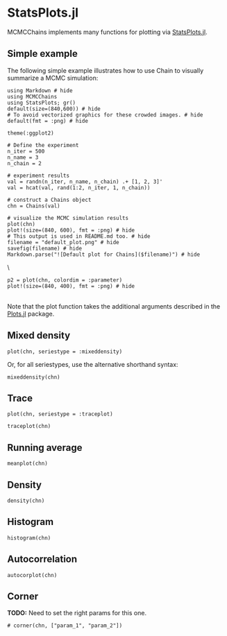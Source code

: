 # StatsPlots.jl

MCMCChains implements many functions for plotting via [StatsPlots.jl](https://github.com/JuliaPlots/StatsPlots.jl).

## Simple example 

The following simple example illustrates how to use Chain to visually summarize a MCMC simulation:

```@example statsplots
using Markdown # hide
using MCMCChains
using StatsPlots; gr()
default(size=(840,600)) # hide
# To avoid vectorized graphics for these crowded images. # hide
default(fmt = :png) # hide

theme(:ggplot2)

# Define the experiment
n_iter = 500
n_name = 3
n_chain = 2

# experiment results
val = randn(n_iter, n_name, n_chain) .+ [1, 2, 3]'
val = hcat(val, rand(1:2, n_iter, 1, n_chain))

# construct a Chains object
chn = Chains(val)

# visualize the MCMC simulation results
plot(chn)
plot!(size=(840, 600), fmt = :png) # hide
# This output is used in README.md too. # hide
filename = "default_plot.png" # hide
savefig(filename) # hide
Markdown.parse("![Default plot for Chains]($filename)") # hide
```

\

```@example statsplots
p2 = plot(chn, colordim = :parameter)
plot!(size=(840, 400), fmt = :png) # hide
```

\
Note that the plot function takes the additional arguments described in the [Plots.jl](https://github.com/JuliaPlots/Plots.jl) package.

## Mixed density

```@example statsplots
plot(chn, seriestype = :mixeddensity)
```

Or, for all seriestypes, use the alternative shorthand syntax:

```@example statsplots
mixeddensity(chn)
```

## Trace

```@example statsplots
plot(chn, seriestype = :traceplot)
```

```@example statsplots
traceplot(chn)
```

## Running average

```@example statsplots
meanplot(chn)
```

## Density

```@example statsplots
density(chn)
```

## Histogram

```@example statsplots
histogram(chn)
```

## Autocorrelation

```@example statsplots
autocorplot(chn)
```

## Corner

**TODO:** Need to set the right params for this one.

```@example statsplots
# corner(chn, ["param_1", "param_2"])
```
